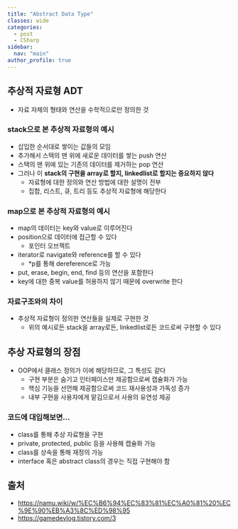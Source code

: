 ```yaml
---
title: "Abstract Data Type"
classes: wide
categories: 
  - post
  - CSharp
sidebar:
  nav: "main"
author_profile: true
---
```


## 추상적 자료형 ADT
* 자료 자체의 형태와 연산을 수학적으로만 정의한 것

### stack으로 본 추상적 자료형의 예시
* 삽입한 순서대로 쌓이는 값들의 모임
* 추가해서 스택의 맨 위에 새로운 데이터를 쌓는 push 연산
* 스택의 맨 위에 있는 기존의 데이터를 제거하는 pop 연산
* 그러나 이 **stack의 구현을 array로 할지, linkedlist로 할지는 중요하지 않다**
  * 자료형에 대한 정의와 연산 방법에 대한 설명이 전부
  * 집합, 리스트, 큐, 트리 등도 추상적 자료형에 해당한다  

### map으로 본 추상적 자료형의 예시
* map의 데이터는 key와 value로 이루어진다
* position으로 데이터에 접근할 수 있다
  * 포인터 오브젝트
* iterator로 navigate와 reference를 할 수 있다
  * *p를 통해 dereference로 가능
* put, erase, begin, end, find 등의 연산을 포함한다
* key에 대한 중복 value를 허용하지 않기 때문에 overwrite 한다

### 자료구조와의 차이
* 추상적 자료형이 정의한 연산들을 실제로 구현한 것
  * 위의 예시로든 stack을 array로든, linkedlist로든 코드로써 구현할 수 있다

## 추상 자료형의 장점
* OOP에서 클래스 정의가 이에 해당하므로, 그 특성도 같다
  * 구현 부분은 숨기고 인터페이스만 제공함으로써 캡슐화가 가능
  * 핵심 기능을 선언해 제공함으로써 코드 재사용성과 가독성 증가
  * 내부 구현을 사용자에게 맡김으로서 사용의 유연성 제공

### 코드에 대입해보면...
* class를 통해 추상 자료형을 구현
* private, protected, public 등을 사용해 캡슐화 가능
* class를 상속을 통해 재정의 가능
* interface 혹은 abstract class의 경우는 직접 구현해야 함

## 출처
* <https://namu.wiki/w/%EC%B6%94%EC%83%81%EC%A0%81%20%EC%9E%90%EB%A3%8C%ED%98%95>
* <https://gamedevlog.tistory.com/3>